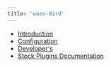 ```yaml
---
title: 'wazo-dird'
---
```


- [Introduction](/uc-doc/system/wazo-dird/introduction)
- [Configuration](/uc-doc/system/wazo-dird/configuration)
- [Developer's](/uc-doc/system/wazo-dird/developer)
- [Stock Plugins Documentation](/uc-doc/system/wazo-dird/stock_plugins)
